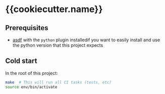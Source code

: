 # {{cookiecutter.name}}

## Prerequisites
* [asdf](https://asdf-vm.com) with the `python` plugin installedif you want to
  easily install and use the python version that this project expects

## Cold start
In the root of this project:

```bash
make  # This will run all CI tasks (tests, etc)
source env/bin/activate
```
